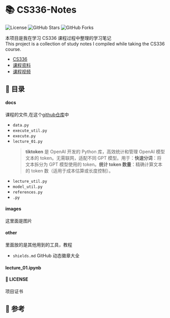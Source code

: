 # 📚 CS336-Notes
![License](https://img.shields.io/github/license/OneRaise5385/CS336-Notes) ![GitHub Stars](https://img.shields.io/github/stars/OneRaise5385/CS336-Notes) ![GitHub Forks](https://img.shields.io/github/forks/OneRaise5385/CS336-Notes)

本项目是我在学习 CS336 课程过程中整理的学习笔记  
This project is a collection of study notes I compiled while taking the CS336 course.
- [CS336](https://stanford-cs336.github.io/spring2025/)  
- [课程资料](https://github.com/stanford-cs336/assignment1-basics/tree/main)  
- [课程视频](https://www.youtube.com/watch?v=SQ3fZ1sAqXI&list=PLoROMvodv4rOY23Y0BoGoBGgQ1zmU_MT_)


## 📂 目录
####  docs
课程的文件,在这个[github仓库](https://github.com/stanford-cs336/assignment1-basics/tree/main)中
- `data.py`
- `execute_util.py`
- `execute.py`
- `lecture_01.py`
  > **tiktoken** 是 OpenAI 开发的 Python 库，高效统计和管理 OpenAI 模型文本的 token。无需联网，适配不同 GPT 模型。用于：**快速分词**：将文本拆分为 GPT 模型使用的 token。**统计 token 数量**：精确计算文本的 token 数（适用于成本估算或长度控制）。
- `lecture_util.py`
- `model_util.py`
- `references.py`
- `.py`


#### images
这里面是图片

#### other
里面放的是其他用到的工具，教程
- `shields.md` GitHub 动态徽章大全

#### lecture_01.ipynb


#### 📜 LICENSE
项目证书

## 🎯 参考





